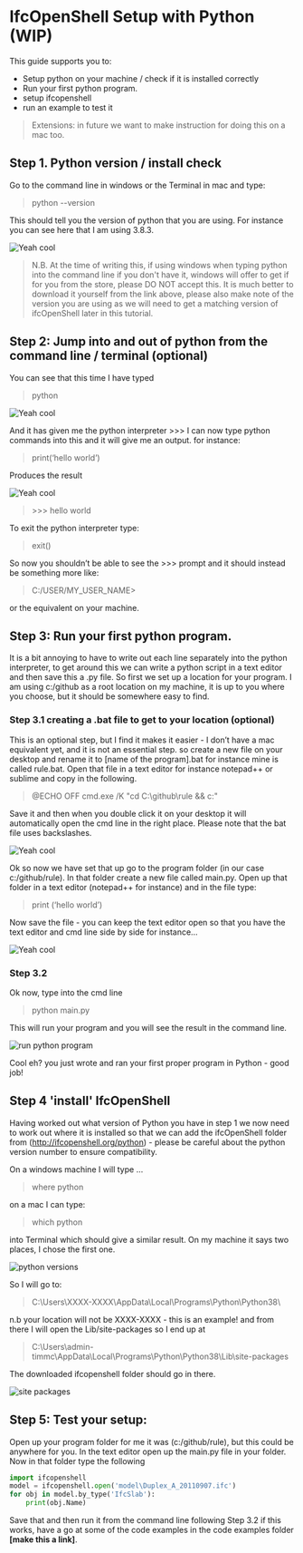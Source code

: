 # IfcOpenShell Setup with Python (WIP)

This guide supports you to:
*  Setup python on your machine / check if it is installed correctly
*  Run your first python program.
*  setup ifcopenshell
* run an example to test it

> Extensions: in future we want to make instruction for doing this on a mac too.

## Step 1.	 Python version / install check
Go to the command line in windows or the Terminal in mac and type:
> python --version

This should tell you the version of python that you are using. For instance you can see here that I am using 3.8.3.

![Yeah cool](setup_standalone_cmdline/images/pythonversion.png "image file")

> N.B. At the time of writing this, if using windows when typing python into the command line if you don't have it, windows will offer to get if for you from the store, please DO NOT accept this. It is much better to download it yourself from the link above, please also make note of the version you are using as we will need to  get a matching version of ifcOpenShell later in this tutorial.

## Step 2:  Jump into and out of python from the command line / terminal (optional)
You can see that this time I have typed 

> python

![Yeah cool](setup_standalone_cmdline/images/runpython.png "pythoncommand")

And it has given me the python interpreter >>> 
I can now type python commands into this and it will give me an output. for instance:

> print(‘hello world’)

Produces the result

![Yeah cool](setup_standalone_cmdline/images/runpythoncommand.png "pythoncommand")

> \>\>\> hello world

To exit the python interpreter type: 

> exit()

So now you shouldn’t be able to see the >>> prompt and it should instead be something more like:

> C:/USER/MY_USER_NAME>

or the equivalent on your machine.

## Step 3: Run your first python program.
It is a bit annoying to have to write out each line separately into the python interpreter, to get around this we can write a python script in a text editor and then save this a .py file. 
So first we set up a location for your program. I am using c:/github as a root location on my machine, it is up to you where you choose, but it should be somewhere easy to find.

### Step 3.1  creating a .bat file to get to your location (optional)
This is an optional step, but I find it makes it easier - I don’t have a mac equivalent yet, and it is not an essential step. so create a new file on your desktop and rename it to [name of the program].bat for instance mine is called rule.bat.	
Open that file in a text editor for instance notepad++ or sublime and copy in the following. 

> @ECHO OFF
> cmd.exe /K "cd C:\github\rule && c:"

Save it and then when you double click it on your desktop it will automatically open the cmd line in the right place. Please note that the bat file uses backslashes.

![Yeah cool](setup_standalone_cmdline/images/rulefolder.png "pythoncommand")

Ok so now we have set that up go to the program folder (in our case c:/github/rule). In that folder create a new file called main.py. Open up that folder in a text editor (notepad++ for instance) and in the file type:

> print (‘hello world’)

Now save the file - you can keep the text editor open so that you have the text editor and cmd line side by side for instance…

![Yeah cool](setup_standalone_cmdline/images/sidebyside.png "pythoncommand")

### Step 3.2
Ok now, type into the cmd line

> python main.py

This will run your program and you will see the result in the command line.

![run python program](setup_standalone_cmdline/images/runpythonprogram.png "runpythonprogram")

Cool eh? you just wrote and ran your first proper program in Python - good job!

## Step 4 'install' IfcOpenShell 
Having worked out what version of Python you have in step 1 we now need to work out where it is installed so that we can add the ifcOpenShell folder from
(http://ifcopenshell.org/python) - please be careful about the python version number to ensure compatibility.

On a windows machine I will type … 

> where python

on a mac I can type: 

> which python

into Terminal which should give a similar result. On my machine it says two places, I chose the first one.

![python versions](setup_standalone_cmdline/images/pythonversions.png "python versions")

So I will go to:

> C:\Users\XXXX-XXXX\AppData\Local\Programs\Python\Python38\

n.b your location will not be XXXX-XXXX - this is an example!
and from there I will open the Lib/site-packages so I end up at 

> C:\Users\admin-timmc\AppData\Local\Programs\Python\Python38\Lib\site-packages

The downloaded ifcopenshell folder should go in there.

![site packages](setup_standalone_cmdline/images/sitepackages.png "site packages")

## Step 5: Test your setup:
Open up your program folder for me it was (c:/github/rule), but this could be anywhere for you. In the text editor open up the main.py file in your folder. Now in that folder type the following
```python
import ifcopenshell
model = ifcopenshell.open('model\Duplex_A_20110907.ifc')
for obj in model.by_type('IfcSlab'):
	print(obj.Name)
```
Save that and then run it from the command line following Step 3.2 if this works, have a go at some of the code examples in the code examples folder **[make this a link]**.


